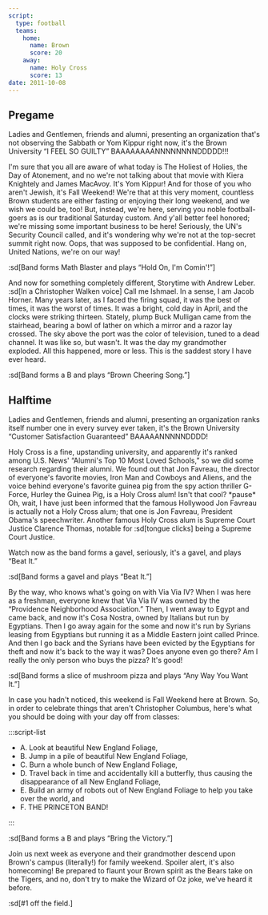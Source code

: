 ```yaml
---
script:
  type: football
  teams:
    home:
      name: Brown
      score: 20
    away:
      name: Holy Cross
      score: 13
date: 2011-10-08
---
```


## Pregame

Ladies and Gentlemen, friends and alumni, presenting an organization that's not observing the Sabbath or Yom Kippur right now, it's the Brown University “I FEEL SO GUILTY” BAAAAAAAANNNNNNNNDDDDD!!!

I'm sure that you all are aware of what today is The Holiest of Holies, the Day of Atonement, and no we're not talking about that movie with Kiera Knightely and James MacAvoy. It's Yom Kippur! And for those of you who aren't Jewish, it's Fall Weekend! We're that at this very moment, countless Brown students are either fasting or enjoying their long weekend, and we wish we could be, too! But, instead, we're here, serving you noble football-goers as is our traditional Saturday custom. And y'all better feel honored; we're missing some important business to be here! Seriously, the UN's Security Council called, and it's wondering why we're not at the top-secret summit right now. Oops, that was supposed to be confidential. Hang on, United Nations, we're on our way!

:sd[Band forms Math Blaster and plays “Hold On, I'm Comin'!”]

And now for something completely different, Storytime with Andrew Leber. :sd[In a Christopher Walken voice] Call me Ishmael. In a sense, I am Jacob Horner. Many years later, as I faced the firing squad, it was the best of times, it was the worst of times. It was a bright, cold day in April, and the clocks were striking thirteen. Stately, plump Buck Mulligan came from the stairhead, bearing a bowl of lather on which a mirror and a razor lay crossed. The sky above the port was the color of television, tuned to a dead channel. It was like so, but wasn't. It was the day my grandmother exploded. All this happened, more or less. This is the saddest story I have ever heard.

:sd[Band forms a B and plays “Brown Cheering Song.”]

## Halftime

Ladies and Gentlemen, friends and alumni, presenting an organization ranks itself number one in every survey ever taken, it's the Brown University “Customer Satisfaction Guaranteed” BAAAAANNNNNDDDD!

Holy Cross is a fine, upstanding university, and apparently it's ranked among U.S. News' “Alumni's Top 10 Most Loved Schools,” so we did some research regarding their alumni. We found out that Jon Favreau, the director of everyone's favorite movies, Iron Man and Cowboys and Aliens, and the voice behind everyone's favorite guinea pig from the spy action thriller G-Force, Hurley the Guinea Pig, is a Holy Cross alum! Isn't that cool? \*pause\* Oh, wait, I have just been informed that the famous Hollywood Jon Favreau is actually not a Holy Cross alum; that one is Jon Favreau, President Obama's speechwriter. Another famous Holy Cross alum is Supreme Court Justice Clarence Thomas, notable for :sd[tongue clicks] being a Supreme Court Justice.

Watch now as the band forms a gavel, seriously, it's a gavel, and plays “Beat It.”

:sd[Band forms a gavel and plays “Beat It.”]

By the way, who knows what's going on with Via Via IV? When I was here as a freshman, everyone knew that Via Via IV was owned by the “Providence Neighborhood Association.” Then, I went away to Egypt and came back, and now it's Cosa Nostra, owned by Italians but run by Egyptians. Then I go away again for the some and now it's run by Syrians leasing from Egyptians but running it as a Middle Eastern joint called Prince. And then I go back and the Syrians have been evicted by the Egyptians for theft and now it's back to the way it was? Does anyone even go there? Am I really the only person who buys the pizza? It's good!

:sd[Band forms a slice of mushroom pizza and plays “Any Way You Want It.”]

In case you hadn't noticed, this weekend is Fall Weekend here at Brown. So, in order to celebrate things that aren't Christopher Columbus, here's what you should be doing with your day off from classes:

:::script-list

- A. Look at beautiful New England Foliage,
- B. Jump in a pile of beautiful New England Foliage,
- C. Burn a whole bunch of New England Foliage,
- D. Travel back in time and accidentally kill a butterfly, thus causing the disappearance of all New England Foliage,
- E. Build an army of robots out of New England Foliage to help you take over the world, and
- F. THE PRINCETON BAND!

:::

:sd[Band forms a B and plays “Bring the Victory.”]

Join us next week as everyone and their grandmother descend upon Brown's campus (literally!) for family weekend. Spoiler alert, it's also homecoming! Be prepared to flaunt your Brown spirit as the Bears take on the Tigers, and no, don't try to make the Wizard of Oz joke, we've heard it before.

:sd[#1 off the field.]
